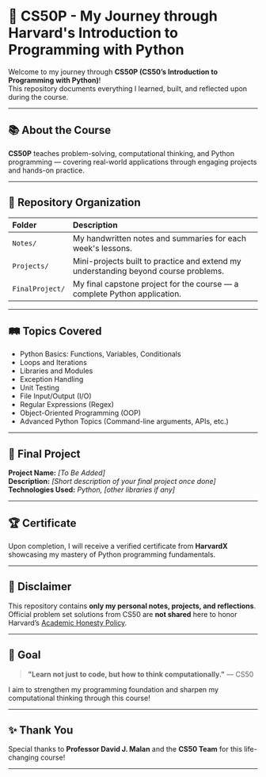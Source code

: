 # 🚀 CS50P - My Journey through Harvard's Introduction to Programming with Python

Welcome to my journey through **CS50P (CS50’s Introduction to Programming with Python)**!  
This repository documents everything I learned, built, and reflected upon during the course.

---

## 📚 About the Course

**CS50P** teaches problem-solving, computational thinking, and Python programming — covering real-world applications through engaging projects and hands-on practice.

---

## 📂 Repository Organization

| Folder | Description |
|:------|:------------|
| `Notes/` | My handwritten notes and summaries for each week's lessons. |
| `Projects/` | Mini-projects built to practice and extend my understanding beyond course problems. |
| `FinalProject/` | My final capstone project for the course — a complete Python application. |

---

## 🛤️ Topics Covered

- Python Basics: Functions, Variables, Conditionals
- Loops and Iterations
- Libraries and Modules
- Exception Handling
- Unit Testing
- File Input/Output (I/O)
- Regular Expressions (Regex)
- Object-Oriented Programming (OOP)
- Advanced Python Topics (Command-line arguments, APIs, etc.)

---

## 🌟 Final Project

**Project Name:** _[To Be Added]_  
**Description:** _[Short description of your final project once done]_  
**Technologies Used:** _Python, [other libraries if any]_  

---

## 🏆 Certificate

Upon completion, I will receive a verified certificate from **HarvardX** showcasing my mastery of Python programming fundamentals.

---

## 📜 Disclaimer

This repository contains **only my personal notes, projects, and reflections**.  
Official problem set solutions from CS50 are **not shared** here to honor Harvard’s [Academic Honesty Policy](https://cs50.harvard.edu/python/2022/honesty/).

---

## 🎯 Goal

> **"Learn not just to code, but how to think computationally."** — CS50

I aim to strengthen my programming foundation and sharpen my computational thinking through this course!

---

## ✨ Thank You

Special thanks to **Professor David J. Malan** and the **CS50 Team** for this life-changing course!

---
